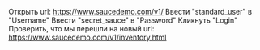 Открыть url: https://www.saucedemo.com/v1/
Ввести "standard_user" в "Username"
Ввести "secret_sauce" в "Password"
Кликнуть "Login"
Проверить, что мы перешли на новый url: https://www.saucedemo.com/v1/inventory.html

